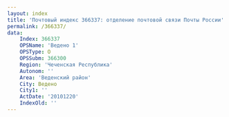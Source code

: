 ```yaml
---
layout: index
title: 'Почтовый индекс 366337: отделение почтовой связи Почты России'
permalink: /366337/
data:
    Index: 366337
    OPSName: 'Ведено 1'
    OPSType: О
    OPSSubm: 366300
    Region: 'Чеченская Республика'
    Autonom: ''
    Area: 'Веденский район'
    City: Ведено
    City1: ''
    ActDate: '20101220'
    IndexOld: ''
---
```


